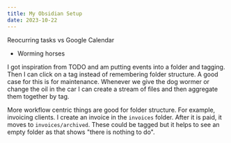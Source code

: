 ```yaml
---
title: My Obsidian Setup
date: 2023-10-22
---
```

Reocurring tasks vs Google Calendar
- Worming horses

I got inspiration from TODO and am putting events into a folder and tagging. Then I can click on a tag instead of remembering folder structure. A good case for this is for maintenance. Whenever we give the dog wormer or change the oil in the car I can create a stream of files and then aggregate them together by tag.

More workflow centric things are good for folder structure. For example, invoicing clients. I create an invoice in the `invoices` folder. After it is paid, it moves to `invoices/archived`. These could be tagged but it helps to see an empty folder as that shows "there is nothing to do".
